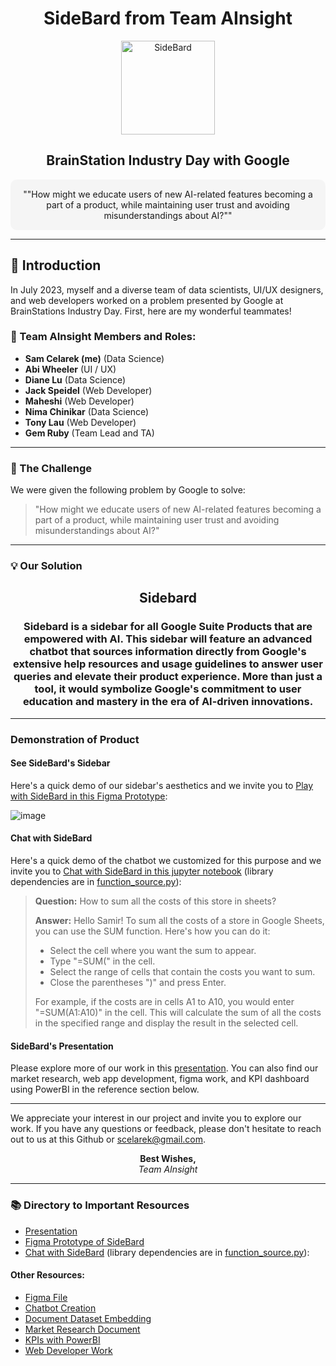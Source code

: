 <div align="center">
<h1><strong>SideBard from Team AInsight</strong></h1>

<img src="https://github.com/scelarek/Google-Industry-Day/assets/115444760/e1c922dc-76e8-4714-9752-23c3d3df22a3"  title="SideBard" alt="SideBard" width="150" height="150"> 

<h2><strong>BrainStation Industry Day with Google</strong></h2>
</div>

<div align="center" style="background-color: #f5f5f5; padding: 15px; border-radius: 10px;">
""How might we educate users of new AI-related features becoming a part of a product, while maintaining user trust and avoiding misunderstandings about AI?""
</div>

---

## 🌟 Introduction

In July 2023, myself and a diverse team of data scientists, UI/UX designers, and web developers worked on a problem presented by Google at BrainStations Industry Day. First, here are my wonderful teammates!

### 🚀 Team AInsight Members and Roles:

- **Sam Celarek (me)** (Data Science)
- **Abi Wheeler** (UI / UX)
- **Diane Lu** (Data Science)
- **Jack Speidel** (Web Developer)
- **Maheshi** (Web Developer)
- **Nima Chinikar** (Data Science)
- **Tony Lau** (Web Developer)
- **Gem Ruby** (Team Lead and TA)

---

### 🤔 The Challenge

We were given the following problem by Google to solve:

> "How might we educate users of new AI-related features becoming a part of a product, while maintaining user trust and avoiding misunderstandings about AI?"

---

### 💡 Our Solution
<div align="center">
<h2><strong>Sidebard</strong></h2>

<h3><strong>Sidebard</strong> is a sidebar for all Google Suite Products that are empowered with AI. This sidebar will feature an advanced chatbot that sources information directly from Google's extensive help resources and usage guidelines to answer user queries and elevate their product experience. More than just a tool, it would symbolize Google's commitment to user education and mastery in the era of AI-driven innovations.</h3>

</div>

---
### Demonstration of Product

#### See SideBard's Sidebar

Here's a quick demo of our sidebar's aesthetics and we invite you to [Play with SideBard in this Figma Prototype](https://www.figma.com/proto/htu5k0wM0Xg3FJK4vGhh2C/Google---Industry-Project---Workspace?page-id=6%3A3&type=design&node-id=18-212&viewport=-1347%2C379%2C0.56&t=ZOkx9GZUwVS9qznG-1&scaling=min-zoom&starting-point-node-id=18%3A212&mode=design): 

![image](https://github.com/scelarek/scelarek.github.io/assets/115444760/36eb8272-4b54-49c5-8bea-f8342e43b169)

#### Chat with SideBard
Here's a quick demo of the chatbot we customized for this purpose and we invite you to [Chat with SideBard in this jupyter notebook](https://github.com/scelarek/Google-Industry-Day/blob/5b08cff5c46dc07442bb57487b1c55183420c803/SideBard%20Chatbot/Play_with_Sidebard.ipynb) (library dependencies are in [function_source.py](https://github.com/scelarek/Google-Industry-Day/blob/5b08cff5c46dc07442bb57487b1c55183420c803/SideBard%20Chatbot/function_source.py)):

> **Question:**
> How to sum all the costs of this store in sheets?
>
> **Answer:**
> Hello Samir! To sum all the costs of a store in Google Sheets, you can use the SUM function. Here's how you can do it:
> - Select the cell where you want the sum to appear.
> - Type "=SUM(" in the cell.
> - Select the range of cells that contain the costs you want to sum.
> - Close the parentheses ")" and press Enter.
> 
> For example, if the costs are in cells A1 to A10, you would enter "=SUM(A1:A10)" in the cell. This will calculate the sum of all the costs in the specified range and display the result in the selected cell.

#### SideBard's Presentation

Please explore more of our work in this [presentation](https://www.canva.com/design/DAFo7IeXG7Q/DKpUBAYZl6BnwubPshKM3w/view?utm_content=DAFo7IeXG7Q&utm_campaign=designshare&utm_medium=link&utm_source=publishsharelink). You can also find our market research, web app development, figma work, and KPI dashboard using PowerBI in the reference section below. 

---

We appreciate your interest in our project and invite you to explore our work. If you have any questions or feedback, please don't hesitate to reach out to us at this Github or [scelarek@gmail.com](mailto:scelarek@gmail.com).

<div align="center">

**Best Wishes,**  
*Team AInsight*

</div>

---

### 📚 Directory to Important Resources

- [Presentation](https://github.com/scelarek/Google-Industry-Day/blob/25d528dd0d837df1556b17c82964b20aea0d98db/Google%20-%20Industry%20Project%20-%20Team%207.pdf)
- [Figma Prototype of SideBard](https://www.figma.com/proto/htu5k0wM0Xg3FJK4vGhh2C/Google---Industry-Project---Workspace?page-id=6%3A3&type=design&node-id=18-212&viewport=-1347%2C379%2C0.56&t=ZOkx9GZUwVS9qznG-1&scaling=min-zoom&starting-point-node-id=18%3A212&mode=design)
- [Chat with SideBard](https://github.com/scelarek/Google-Industry-Day/blob/5b08cff5c46dc07442bb57487b1c55183420c803/SideBard%20Chatbot/Play_with_Sidebard.ipynb) (library dependencies are in [function_source.py](https://github.com/scelarek/Google-Industry-Day/blob/5b08cff5c46dc07442bb57487b1c55183420c803/SideBard%20Chatbot/function_source.py)):

#### Other Resources: 
- [Figma File](https://www.figma.com/file/htu5k0wM0Xg3FJK4vGhh2C/Google---Industry-Project---Workspace?type=design&mode=design)
- [Chatbot Creation](https://github.com/scelarek/Google-Industry-Day/blob/41b6693190884a25d7b7ec6194c5ed9ef48c6ebf/SideBard%20Chatbot/Question%20Embedding%20and%20Search.ipynb)
- [Document Dataset Embedding](https://github.com/scelarek/Google-Industry-Day/blob/41b6693190884a25d7b7ec6194c5ed9ef48c6ebf/SideBard%20Chatbot/Document%20Embedding.ipynb)
- [Market Research Document](https://github.com/scelarek/Google-Industry-Day/blob/25d528dd0d837df1556b17c82964b20aea0d98db/Market%20Research/General%20Questions%20about%20AI%20and%20Uses.pdf)
- [KPIs with PowerBI](https://github.com/scelarek/Google-Industry-Day/blob/602753128eae5ddedd29862f191bc5d546b7e698/Market%20Research%20and%20KPIs/google.pbix)
- [Web Developer Work](https://github.com/scelarek/Google-Industry-Day/tree/602753128eae5ddedd29862f191bc5d546b7e698/Web%20Dev%20Folder)
